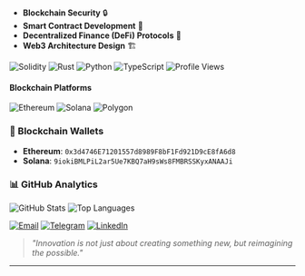 - **Blockchain Security** 🔒
- **Smart Contract Development** 📝
- **Decentralized Finance (DeFi) Protocols** 💸
- **Web3 Architecture Design** 🏗️

![Solidity](https://img.shields.io/badge/Solidity-363636?style=for-the-badge&logo=solidity&logoColor=white)
![Rust](https://img.shields.io/badge/Rust-000000?style=for-the-badge&logo=rust&logoColor=white)
![Python](https://img.shields.io/badge/Python-3776AB?style=for-the-badge&logo=python&logoColor=white)
![TypeScript](https://img.shields.io/badge/TypeScript-007ACC?style=for-the-badge&logo=typescript&logoColor=white)
![Profile Views](https://komarev.com/ghpvc/?username=likhonsh3ikh&style=for-the-badge&color=blueviolet)

#### Blockchain Platforms
![Ethereum](https://img.shields.io/badge/Ethereum-3C3C3D?style=for-the-badge&logo=ethereum&logoColor=white)
![Solana](https://img.shields.io/badge/Solana-9945FF?style=for-the-badge&logo=solana&logoColor=white)
![Polygon](https://img.shields.io/badge/Polygon-8247E5?style=for-the-badge&logo=polygon&logoColor=white)

### 🔐 Blockchain Wallets
- **Ethereum**: `0x3d4746E71201557d8989F8bF1Fd921D9cE8fA6d8`
- **Solana**: `9iokiBMLPiL2ar5Ue7KBQ7aH9sWs8FMBRSSKyxANAAJi`

### 📊 GitHub Analytics
![GitHub Stats](https://github-readme-stats.vercel.app/api?username=likhonsh3ikh&show_icons=true&theme=radical)
![Top Languages](https://github-readme-stats.vercel.app/api/top-langs/?username=likhonsh3ikh&layout=compact&theme=radical)

[![Email](https://img.shields.io/badge/Email-D14836?style=for-the-badge&logo=gmail&logoColor=white)](mailto:likhonsh3ikh@icloud.com)
[![Telegram](https://img.shields.io/badge/Telegram-0088CC?style=for-the-badge&logo=telegram&logoColor=white)](https://t.me/likhonsh3ikh)
[![LinkedIn](https://img.shields.io/badge/LinkedIn-0077B5?style=for-the-badge&logo=linkedin&logoColor=white)](https://linkedin.com/in/likhonsh3ikh)

> _"Innovation is not just about creating something new, but reimagining the possible."_

---

